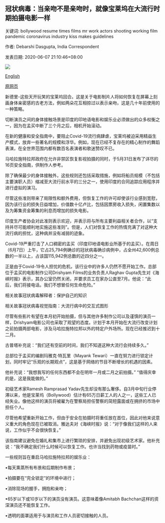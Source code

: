 ## 冠状病毒：当亲吻不是亲吻时，就像宝莱坞在大流行时期拍摄电影一样

关键词: bollywood resume times films mr work actors shooting working film pandemic coronavirus industry kiss makes guidelines

作者: Debarshi Dasgupta, India Correspondent

发表日期: 2020-06-07 21:10:46+08:00

![](https://www.straitstimes.com/sites/default/files/styles/x_large/public/articles/2020/06/07/ctbollywood0706.jpg?itok=LZsrRRRL)

[English](Coronavirus%3A%20When%20a%20kiss%20is%20not%20a%20kiss%20as%20Bollywood%20makes%20films%20in%20pandemic%20times.md)

[原网页](https://www.straitstimes.com/asia/south-asia/coronavirus-when-a-kiss-is-not-a-kiss-as-bollywood-makes-films-in-pandemic-times)

新德里-这些天开玩笑的宝莱坞回合。这是关于电影制片人将如何恢复在屏幕上刻画身体亲密感的古老方法，例如两朵花互相掠过以表示亲吻，这是几十年前使用的一种策略。

切断演员之间的身体接触场景是印度的印地语电影和娱乐业必须做出的众多权衡之一，因为在孟买中断了三个月之后，相机开始滚动。

在新的健康和安全指南中，要阻止Covid-19流行病肆虐，宝莱坞被迫采用精益生产模式，放弃一些著名的规模和浮华。例如，现在已经不复存在的精心制作的舞蹈表演，在全世界范围内都有数百名表演者和歌迷赞叹不已。

马哈拉施特拉邦政府在允许非禁区恢复影视拍摄的同时，于5月31日发布了详尽的16页安全指南，供制作人参考。

除了确保最少的身体接触外，这些规则还包括采取措施，例如将船员规模（不包括主要演职人员）缩减至大流行前水平的三分之一，使用印度的合同追踪应用程序并进行虚拟的演习。

尽管这些准则带来了局限性和额外费用，但恢复工作的许可却使该行业感到宽慰，因为该行业的损失日益增加，价值数十亿卢比，包括因票房收入损失，闲置集数以及为筹集资金筹集的利息而增加的损失电影。

印度生产者协会对此准则表示欢迎，并表示将与所有主要利益相关者合作，以“支持并尽可能顺利地实施这些准则”。但是，人们对恢复工作的热情充满了对这种大流行病的担忧，这种病并没有减弱的迹象。

Covid-19严重打击了人口稠密的孟买（印度印地语电影业所基于的孟买）。在周日（6月7日）上午，它占25,794例确诊的冠状病毒确诊病例中，占全州42,600例总数的一半以上，占该国115,942例总数的近四分之一。

正是由于Covid-19令人担忧的危机，该行业中的许多人仍然不愿开始工作。总部位于孟买的电影制作公司Drishyam Films的业务负责人Raghav Gupta先生对《海峡时报》表示，其办公室仍然关闭，并要求员工在家办公直至7月。他说：“此后，我们将接电话。我们不想冒任何生命危险。”

相关故事冠状病毒解释者：保护自己的知识

相关故事冠状病毒视觉指南：大流行病中的交互式图形

尽管有些影片有望在本月初开始拍摄，但与其他许多制作公司以及谨慎的演员一样，Drishyam电影公司也采取了观望的态度。计划于本月开始在大流行改变计划之前拍摄两部电影，涉及马哈拉施特拉邦以外的特定户外场所。现在已经推迟到十二月。

古普塔补充说：“我们还有空前的时间，我们不知道这种大流行会持续多久。”

总部位于孟买的编剧玛雅克·特瓦里（Mayank Tewari）一直在努力进行锁定计划，同时牢记“乐观的长期观点”，这是基于网络的节目不断增长的机遇的因素。

他补充说：“我想我写的任何东西都不会在明年一月或二月之前拍摄。” “值得庆幸的是，这是我能做的。”

初级艺术家Ramesh Ramprasad Yadav先生却没有那么奢侈。自3月中旬行业停滞以来，他是宝莱坞（Bollywood）估计有65万日薪工人的人之一，这些工人已经失业。像他这样的演员将被雇为在警察局担任警察的简短露面或在拥挤的市场中担任个人。

尽管他希望重新开始工作，但由于安全在拍摄时将重任放在首位，因此对他来说意义重大的角色现在已被取消。雅达夫对《海峡时报》说：“对于像我们这样的人来说，工作似乎不会很快恢复。”

该指南建议避免在婚礼和集市上进行繁琐的安排，并避免出现初级艺术家。他补充说：“我不确定我们什么时候可以恢复工作。也许当找到药物或疫苗时。”

一些规则旨在重启马哈拉施特拉邦的娱乐业：

•每天熏蒸所有布景和后期制作布景；

•拍摄要在“完全锁定”的环境中进行；

•消除现场的握手，拥抱和亲吻；

•65岁以下或10岁以下的演员没有演员。这意味着像Amitabh Bachchan这样的资深演员还不能恢复工作。

•透明的面罩适用于与演员和工作人员密切接触的人员。